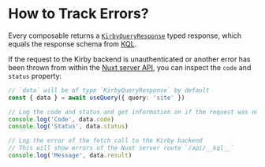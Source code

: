 # How to Track Errors?

Every composable returns a [`KirbyQueryResponse`](/api/types-query-response) typed response, which equals the response schema from [KQL](https://github.com/getkirby/kql).

If the request to the Kirby backend is unauthenticated or another error has been thrown from within the [Nuxt server API](/guide/how-it-works), you can inspect the `code` and `status` property:

```ts
// `data` will be of type `KirbyQueryResponse` by default
const { data } = await useQuery({ query: 'site' })

// Log the code and status and get information on if the request was not authenticated
console.log('Code', data.code)
console.log('Status', data.status)

// Log the error of the fetch call to the Kirby backend
// This will show errors of the Nuxt server route `/api/__kql__`
console.log('Message', data.result)
```
